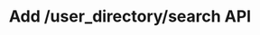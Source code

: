 ---
title: "Add /user_directory/search API"
created_at: "2017-07-18"
description:
category: ux
keywords: merged
client_stats:
server_stats:
  synapse:
    all:
      merged: y
sdk_stats:
services_stats:
footnotes:
notes:
links:
 - title: "PR for MSC953"
   link: "https://github.com/matrix-org/matrix-doc/issues/953"
 - title: Documentation
   link: "https://docs.google.com/document/d/1Xc9lAM-FiIC66Z5pnaI4D5zqAqcFcZ5uHr3bYT-DWVk/edit"
---